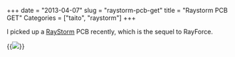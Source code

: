 +++
date = "2013-04-07"
slug = "raystorm-pcb-get"
title = "Raystorm PCB GET"
Categories = ["taito", "raystorm"]
+++

I picked up a [RayStorm](http://en.wikipedia.org/wiki/RayStorm) PCB recently, which is the sequel to RayForce.

{{<img src="/images/20130407-070612.jpg" caption="GET">}}
